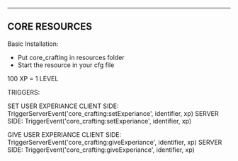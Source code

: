 --------------------------------------------------------
CORE RESOURCES
--------------------------------------------------------

Basic Installation:

* Put core_crafting in resources folder
* Start the resource in your cfg file

100 XP = 1 LEVEL

TRIGGERS:

SET USER EXPERIANCE
CLIENT SIDE: TriggerServerEvent('core_crafting:setExperiance', identifier, xp)
SERVER SIDE: TriggerEvent('core_crafting:setExperiance', identifier, xp)

GIVE USER EXPERIANCE
CLIENT SIDE: TriggerServerEvent('core_crafting:giveExperiance', identifier, xp)
SERVER SIDE: TriggerEvent('core_crafting:giveExperiance', identifier, xp)